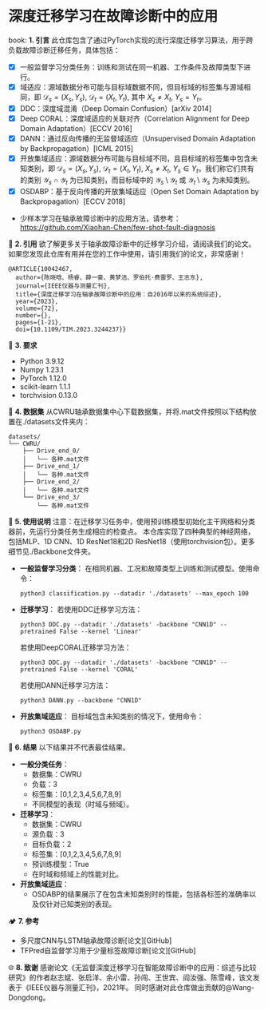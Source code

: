 # 深度迁移学习在故障诊断中的应用

book: **1. 引言**
此仓库包含了通过PyTorch实现的流行深度迁移学习算法，用于跨负载故障诊断迁移任务，具体包括：

- [x] 一般监督学习分类任务：训练和测试在同一机器、工作条件及故障类型下进行。
- [x] 域适应：源域数据分布可能与目标域数据不同，但目标域的标签集与源域相同，即 $\mathcal{D} _{s}=(X_s,Y_s)$, $\mathcal{D} _{t}=(X_t,Y_t)$, 其中 $X_s \ne X_t$, $Y_s = Y_t$。
- [x] DDC：深度域混淆（Deep Domain Confusion）[arXiv 2014]
- [x] Deep CORAL：深度域适应的关联对齐（Correlation Alignment for Deep Domain Adaptation）[ECCV 2016]
- [x] DANN：通过反向传播的无监督域适应（Unsupervised Domain Adaptation by Backpropagation）[ICML 2015]
- [x] 开放集域适应：源域数据分布可能与目标域不同，且目标域的标签集中包含未知类别，即 $\mathcal{D} _{s}=(X_s,Y_s)$, $\mathcal{D} _{t}=(X_t,Y_t)$, $X_s \ne X_t$, $Y_s \in Y_t$。我们称它们共有的类别 $\mathcal{Y}_s\cap \mathcal{Y}_t$ 为已知类别，而目标域中的 $\mathcal{Y}_s\setminus \mathcal{Y}_t$ 或 $\mathcal{Y}_t\setminus \mathcal{Y}_s$ 为未知类别。
- [x] OSDABP：基于反向传播的开放集域适应（Open Set Domain Adaptation by Backpropagation）[ECCV 2018]
- 少样本学习在轴承故障诊断中的应用方法，请参考：https://github.com/Xiaohan-Chen/few-shot-fault-diagnosis

:balloon: **2. 引用**
欲了解更多关于轴承故障诊断中的迁移学习介绍，请阅读我们的论文。如果您发现此仓库有用并在您的工作中使用，请引用我们的论文，非常感谢！

```
@ARTICLE{10042467,
  author={陈晓晗、杨睿、薛一豪、黄梦洁、罗伯托·费雷罗、王志东},
  journal={IEEE仪器与测量汇刊},
  title={深度迁移学习在轴承故障诊断中的应用：自2016年以来的系统综述},
  year={2023},
  volume={72},
  number={},
  pages={1-21},
  doi={10.1109/TIM.2023.3244237}}
```

:wrench: **3. 要求**

- Python 3.9.12
- Numpy 1.23.1
- PyTorch 1.12.0
- scikit-learn 1.1.1
- torchvision 0.13.0

:handbag: **4. 数据集**
从CWRU轴承数据集中心下载数据集，并将.mat文件按照以下结构放置在./datasets文件夹内：

```
datasets/
└── CWRU/
    ├── Drive_end_0/
    │   └── 各种.mat文件
    ├── Drive_end_1/
    │   └── 各种.mat文件
    ├── Drive_end_2/
    │   └── 各种.mat文件
    └── Drive_end_3/
        └── 各种.mat文件
```

:pencil: **5. 使用说明**
注意：在迁移学习任务中，使用预训练模型初始化主干网络和分类器前，先运行分类任务生成相应的检查点。
本仓库实现了四种典型的神经网络，包括MLP、1D CNN、1D ResNet18和2D ResNet18（使用torchvision包）。更多细节见./Backbone文件夹。

- **一般监督学习分类**：
在相同机器、工况和故障类型上训练和测试模型。使用命令：
  ```
  python3 classification.py --datadir './datasets' --max_epoch 100
  ```
- **迁移学习**：
若使用DDC迁移学习方法：
  ```
  python3 DDC.py --datadir './datasets' -backbone "CNN1D" --pretrained False --kernel 'Linear'
  ```
  
  若使用DeepCORAL迁移学习方法：
  ```
  python3 DDC.py --datadir './datasets' -backbone "CNN1D" --pretrained False --kernel 'CORAL'
  ```
  
  若使用DANN迁移学习方法：
  ```
  python3 DANN.py --backbone "CNN1D"
  ```
- **开放集域适应**：
目标域包含未知类别的情况下，使用命令：
  ```
  python3 OSDABP.py
  ```

:flashlight: **6. 结果**
  以下结果并不代表最佳结果。

- **一般分类任务**：
  - 数据集：CWRU
  - 负载：3
  - 标签集：[0,1,2,3,4,5,6,7,8,9]
  - 不同模型的表现（时域与频域）。
- **迁移学习**：
  - 数据集：CWRU
  - 源负载：3
  - 目标负载：2
  - 标签集：[0,1,2,3,4,5,6,7,8,9]
  - 预训练模型：True
  - 在时域和频域上的性能对比。
- **开放集域适应**：
  - OSDABP的结果展示了在包含未知类别时的性能，包括各标签的准确率以及仅针对已知类别的表现。

:camping: **7. 参考**

- 多尺度CNN与LSTM轴承故障诊断[论文][GitHub]
- TFPred自监督学习用于少量标签故障诊断[论文][GitHub]

:globe_with_meridians: **8. 致谢**
感谢论文《无监督深度迁移学习在智能故障诊断中的应用：综述与比较研究》的作者赵志斌、张启洋、余小雷、孙闯、王世宾、阎汝强、陈雪峰，该文发表于《IEEE仪器与测量汇刊》，2021年。
同时感谢对此仓库做出贡献的@Wang-Dongdong。
